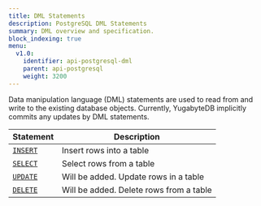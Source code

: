 ```yaml
---
title: DML Statements
description: PostgreSQL DML Statements
summary: DML overview and specification.
block_indexing: true
menu:
  v1.0:
    identifier: api-postgresql-dml
    parent: api-postgresql
    weight: 3200
---
```


Data manipulation language (DML) statements are used to read from and write to the existing database objects. Currently, YugabyteDB implicitly commits any updates by DML statements.

Statement | Description |
----------|-------------|
[`INSERT`](../dml_insert) | Insert rows into a table |
[`SELECT`](../dml_select) | Select rows from a table |
[`UPDATE`](../dml_update) | Will be added. Update rows in a table |
[`DELETE`](../dml_delete) | Will be added. Delete rows from a table |
